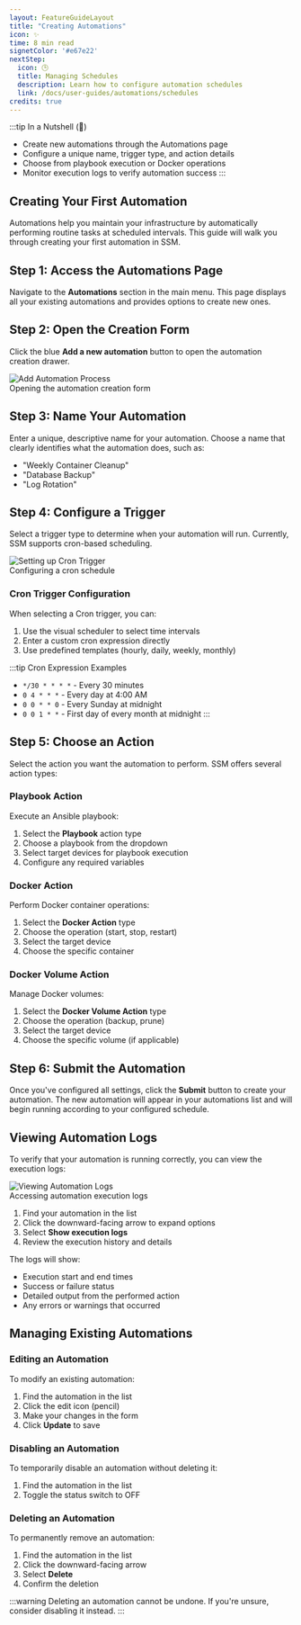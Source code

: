 ```yaml
---
layout: FeatureGuideLayout
title: "Creating Automations"
icon: ✨
time: 8 min read
signetColor: '#e67e22'
nextStep:
  icon: 🕒
  title: Managing Schedules
  description: Learn how to configure automation schedules
  link: /docs/user-guides/automations/schedules
credits: true
---
```


:::tip In a Nutshell (🌰)
- Create new automations through the Automations page
- Configure a unique name, trigger type, and action details
- Choose from playbook execution or Docker operations
- Monitor execution logs to verify automation success
:::

## Creating Your First Automation

Automations help you maintain your infrastructure by automatically performing routine tasks at scheduled intervals. This guide will walk you through creating your first automation in SSM.

## Step 1: Access the Automations Page

Navigate to the **Automations** section in the main menu. This page displays all your existing automations and provides options to create new ones.

## Step 2: Open the Creation Form

Click the blue **Add a new automation** button to open the automation creation drawer.

<div class="screenshot-container">
  <img src="/images/automations-add-automation.gif" alt="Add Automation Process" />
  <div class="screenshot-caption">Opening the automation creation form</div>
</div>

## Step 3: Name Your Automation

Enter a unique, descriptive name for your automation. Choose a name that clearly identifies what the automation does, such as:
- "Weekly Container Cleanup"
- "Database Backup"
- "Log Rotation"

## Step 4: Configure a Trigger

Select a trigger type to determine when your automation will run. Currently, SSM supports cron-based scheduling.

<div class="screenshot-container">
  <img src="/images/automations-setup-cron.gif" alt="Setting up Cron Trigger" />
  <div class="screenshot-caption">Configuring a cron schedule</div>
</div>

### Cron Trigger Configuration

When selecting a Cron trigger, you can:
1. Use the visual scheduler to select time intervals
2. Enter a custom cron expression directly
3. Use predefined templates (hourly, daily, weekly, monthly)

:::tip Cron Expression Examples
- `*/30 * * * *` - Every 30 minutes
- `0 4 * * *` - Every day at 4:00 AM
- `0 0 * * 0` - Every Sunday at midnight
- `0 0 1 * *` - First day of every month at midnight
:::

## Step 5: Choose an Action

Select the action you want the automation to perform. SSM offers several action types:

### Playbook Action

Execute an Ansible playbook:
1. Select the **Playbook** action type
2. Choose a playbook from the dropdown
3. Select target devices for playbook execution
4. Configure any required variables

### Docker Action

Perform Docker container operations:
1. Select the **Docker Action** type
2. Choose the operation (start, stop, restart)
3. Select the target device
4. Choose the specific container

### Docker Volume Action

Manage Docker volumes:
1. Select the **Docker Volume Action** type
2. Choose the operation (backup, prune)
3. Select the target device
4. Choose the specific volume (if applicable)

## Step 6: Submit the Automation

Once you've configured all settings, click the **Submit** button to create your automation. The new automation will appear in your automations list and will begin running according to your configured schedule.

## Viewing Automation Logs

To verify that your automation is running correctly, you can view the execution logs:

<div class="screenshot-container">
  <img src="/images/automations-automation-logs.gif" alt="Viewing Automation Logs" />
  <div class="screenshot-caption">Accessing automation execution logs</div>
</div>

1. Find your automation in the list
2. Click the downward-facing arrow to expand options
3. Select **Show execution logs**
4. Review the execution history and details

The logs will show:
- Execution start and end times
- Success or failure status
- Detailed output from the performed action
- Any errors or warnings that occurred

## Managing Existing Automations

### Editing an Automation

To modify an existing automation:
1. Find the automation in the list
2. Click the edit icon (pencil)
3. Make your changes in the form
4. Click **Update** to save

### Disabling an Automation

To temporarily disable an automation without deleting it:
1. Find the automation in the list
2. Toggle the status switch to OFF

### Deleting an Automation

To permanently remove an automation:
1. Find the automation in the list
2. Click the downward-facing arrow
3. Select **Delete**
4. Confirm the deletion

:::warning
Deleting an automation cannot be undone. If you're unsure, consider disabling it instead.
:::